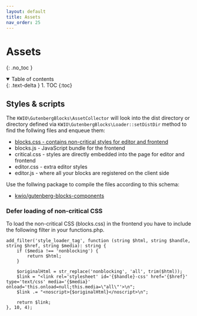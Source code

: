 ```yaml
---
layout: default
title: Assets
nav_order: 25
---
```


# Assets
{: .no_toc }

<details open markdown="block">
  <summary>
    Table of contents
  </summary>
  {: .text-delta }
1. TOC
{:toc}
</details>

## Styles & scripts

The `KWIO\GutenbergBlocks\AssetCollector` will look into the dist directory or directory defined via `KWIO\GutenbergBlocks\Loader::setDistDir` method to find the follwing files and enqueue them:

* [blocks.css - contains non-critical styles for editor and frontend](#defer-loading-of-non-critical-css)
* blocks.js - JavaScript bundle for the frontend
* critical.css - styles are directly embedded into the page for editor and frontend
* editor.css - extra editor styles
* editor.js - where all your blocks are registered on the client side

Use the follwing package to compile the files according to this schema:

* [kwio/gutenberg-blocks-components](https://github.com/wellmann/gutenberg-blocks-components)


### Defer loading of non-critical CSS

To load the non-critical CSS (blocks.css) in the frontend you have to include the following filter in your functions.php.

```
add_filter('style_loader_tag', function (string $html, string $handle, string $href, string $media): string {
    if ($media !== 'nonblocking') {
        return $html;
    }

    $originalHtml = str_replace('nonblocking', 'all', trim($html));
    $link = "<link rel='stylesheet' id='{$handle}-css' href='{$href}' type='text/css' media='{$media}' onload='this.onload=null;this.media=\"all\"'>\n";
    $link .= "<noscript>{$originalHtml}</noscript>\n";

    return $link;
}, 10, 4);
```